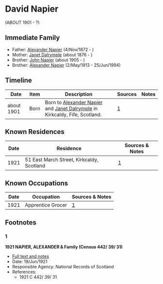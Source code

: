 ﻿---
layout: person
subject_key: i46994217
permalink: /people/i46994217
---

# David Napier
(ABOUT 1901 - ?)

## Immediate Family

* Father: [Alexander Napier](./@22451165@-alexander-napier-b1872-11-4-d.md) (4/Nov/1872 - )
* Mother: [Janet Dalrymple](./@30057967@-janet-dalrymple-b1876-d.md) (about 1876 - )
* Brother: [John Napier](./@61882948@-john-napier-b1905-d.md) (about 1905 - )
* Brother: [Alexander Napier](./@80968928@-alexander-napier-b1913-5-2-d1994-6-25.md) (2/May/1913 - 25/Jun/1994)

## Timeline

Date | Item | Description | Sources | Notes
---|---|---|---|---
about 1901 | Born | Born to [Alexander Napier](./@22451165@-alexander-napier-b1872-11-4-d.md) and [Janet Dalrymple](./@30057967@-janet-dalrymple-b1876-d.md) in Kirkcaldy, Fife, Scotland. | [1](#1) | 

## Known Residences

Date | Residence | Sources & Notes
---|---|---
1921 | 51 East March Street, Kirkcaldy, Scotland | [1](#1)

## Known Occupations

Date | Occupation | Sources & Notes
---|---|---
1921 | Apprentice Grocer | [1](#1)

## Footnotes

### 1

**1921 NAPIER, ALEXANDER & Family (Census 442/ 39/ 31)**

* [Full text and notes](../sources/@53032338@-1921-napier,-alexander-&-family-census-442-39-31-.md)
* Date: 19/Jun/1921
* Responsible Agency: National Records of Scotland
* References: 
  * 1921 C 442/ 39/ 31

